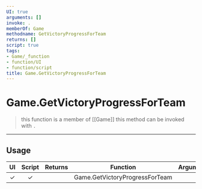 ```yaml
---
UI: true
arguments: []
invoke: .
memberOf: Game
methodname: GetVictoryProgressForTeam
returns: []
script: true
tags:
- Game/_function
- function/UI
- function/script
title: Game.GetVictoryProgressForTeam
---
```

# Game.GetVictoryProgressForTeam
> this function is a member of [[Game]]
> this method can be invoked with `.`
-----
## Usage
|  UI | Script | Returns | Function | Arguments |
|:---:|:------:|-------:|:--------:|:---------|
|✓|✓||Game.GetVictoryProgressForTeam||
